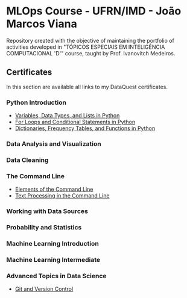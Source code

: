 # MLOps Course - UFRN/IMD - João Marcos Viana

Repository created with the objective of maintaining the portfolio of activities developed in "TÓPICOS ESPECIAIS EM INTELIGÊNCIA COMPUTACIONAL 'D'" course, taught by Prof. Ivanovitch Medeiros.

## Certificates

In this section are available all links to my DataQuest certificates.

### Python Introduction
- [Variables, Data Types, and Lists in Python](https://app.dataquest.io/verify_cert/AZB5AN5QD42VFEO3EXGD/)
- [For Loops and Conditional Statements in Python](https://app.dataquest.io/verify_cert/A6R7B2ZK57QHS4PNVGUY/)
- [Dictionaries, Frequency Tables, and Functions in Python](https://app.dataquest.io/verify_cert/CU8AAAMZUAE0ZSLQ1VU4/)
### Data Analysis and Visualization
### Data Cleaning
### The Command Line
- [Elements of the Command Line](https://app.dataquest.io/verify_cert/8X98YZ5B7L69IPQKVYQC/)
- [Text Processing in the Command Line](https://app.dataquest.io/verify_cert/KZMI29RVW3KDRGLL5MZM/)
### Working with Data Sources
### Probability and Statistics
### Machine Learning Introduction
### Machine Learning Intermediate
### Advanced Topics in Data Science
- [Git and Version Control](https://app.dataquest.io/verify_cert/FKC0H2W2RGRI097DC10M/)